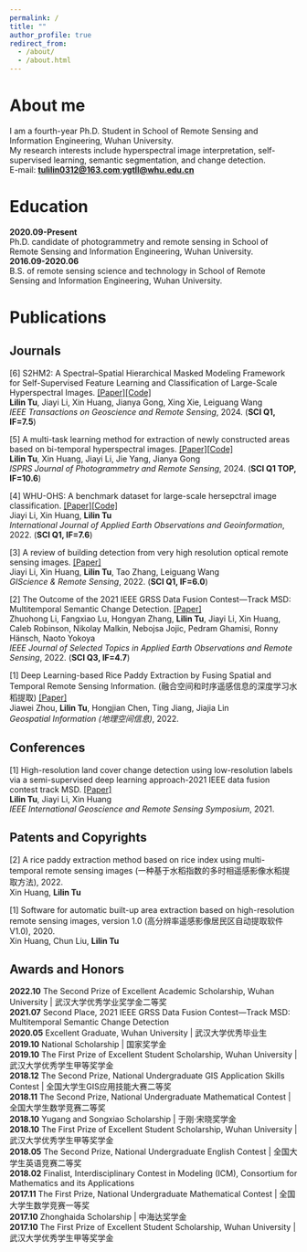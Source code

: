 ```yaml
---
permalink: /
title: ""
author_profile: true
redirect_from: 
  - /about/
  - /about.html
---
```


# About me  
I am a fourth-year Ph.D. Student in School of Remote Sensing and Information Engineering, Wuhan University.  
My research interests include hyperspectral image interpretation, self-supervised learning, semantic segmentation, and change detection.  
E-mail: **tulilin0312@163.com**;**ygtll@whu.edu.cn**

# Education  
**2020.09-Present**  
Ph.D. candidate of photogrammetry and remote sensing in School of Remote Sensing and Information Engineering, Wuhan University.  
**2016.09-2020.06**  
B.S. of remote sensing science and technology in School of Remote Sensing and Information Engineering, Wuhan University.

# Publications  
## Journals  
[6] S2HM2: A Spectral–Spatial Hierarchical Masked Modeling Framework for Self-Supervised Feature Learning and Classification of Large-Scale Hyperspectral Images. [[Paper]](https://ieeexplore.ieee.org/document/10508226)[[Code]](https://github.com/tulilin/S2HM2)  
**Lilin Tu**, Jiayi Li, Xin Huang, Jianya Gong, Xing Xie, Leiguang Wang  
*IEEE Transactions on Geoscience and Remote Sensing*, 2024. (**SCI Q1, IF=7.5**)

[5] A multi-task learning method for extraction of newly constructed areas based on bi-temporal hyperspectral images. [[Paper]](https://www.sciencedirect.com/science/article/pii/S092427162400025X)[[Code]](https://github.com/tulilin/Multitask_NCA)  
**Lilin Tu**, Xin Huang, Jiayi Li, Jie Yang, Jianya Gong  
*ISPRS Journal of Photogrammetry and Remote Sensing*, 2024. (**SCI Q1 TOP, IF=10.6**)  

[4] WHU-OHS: A benchmark dataset for large-scale hersepctral image classification. [[Paper]](https://www.sciencedirect.com/science/article/pii/S1569843222002102)[[Code]](https://github.com/zjjerica/WHU-OHS-Pytorch)  
Jiayi Li, Xin Huang, **Lilin Tu**  
*International Journal of Applied Earth Observations and Geoinformation*, 2022. (**SCI Q1, IF=7.6**)  

[3] A review of building detection from very high resolution optical remote sensing images. [[Paper]](https://www.tandfonline.com/doi/full/10.1080/15481603.2022.2101727)  
Jiayi Li, Xin Huang, **Lilin Tu**, Tao Zhang, Leiguang Wang  
*GIScience & Remote Sensing*, 2022. (**SCI Q1, IF=6.0**)  

[2] The Outcome of the 2021 IEEE GRSS Data Fusion Contest—Track MSD: Multitemporal Semantic Change Detection. [[Paper]](https://ieeexplore.ieee.org/document/9690575)  
Zhuohong Li, Fangxiao Lu, Hongyan Zhang, **Lilin Tu**, Jiayi Li, Xin Huang, Caleb Robinson, Nikolay Malkin, Nebojsa Jojic, Pedram Ghamisi, Ronny Hänsch, Naoto Yokoya  
*IEEE Journal of Selected Topics in Applied Earth Observations and Remote Sensing*, 2022. (**SCI Q3, IF=4.7**)  

[1] Deep Learning-based Rice Paddy Extraction by Fusing Spatial and Temporal Remote Sensing Information. (融合空间和时序遥感信息的深度学习水稻提取) [[Paper]](https://kns.cnki.net/kcms2/article/abstract?v=v-1aSqfKcSVsgTA_wuWxEeYGnv4oqueN9CyyNGRK_gzGwnGoCD5kpIZY1PQiUOeaBIpMqrl6LvYjqbSpBDZlMSPQrEbJDuyj0_MBe146kMIoqaUHS0rm_I3Gc3O8nk649KEe0XWdM0aZHD-tfFxsAlVE5heffGg0CsF9ezDUmcJZGUe09FbeAQc9TIS2XOZtY1FnamZ9AX68XEA8MKmQRdzsdw1JmoUG&uniplatform=NZKPT&language=CHS)  
Jiawei Zhou, **Lilin Tu**, Hongjian Chen, Ting Jiang, Jiajia Lin  
*Geospatial Information (地理空间信息)*, 2022.  
## Conferences
[1] High-resolution land cover change detection using low-resolution labels via a semi-supervised deep learning approach-2021 IEEE data fusion contest track MSD. [[Paper]](https://ieeexplore.ieee.org/document/9690575)  
**Lilin Tu**, Jiayi Li, Xin Huang  
*IEEE International Geoscience and Remote Sensing Symposium*, 2021.  
## Patents and Copyrights
[2] A rice paddy extraction method based on rice index using multi-temporal remote sensing images (一种基于水稻指数的多时相遥感影像水稻提取方法), 2022.  
Xin Huang, **Lilin Tu**

[1] Software for automatic built-up area extraction based on high-resolution remote sensing images, version 1.0 (高分辨率遥感影像居民区自动提取软件V1.0), 2020.  
Xin Huang, Chun Liu, **Lilin Tu**  
## Awards and Honors
**2022.10** The Second Prize of Excellent Academic Scholarship, Wuhan University | 武汉大学优秀学业奖学金二等奖  
**2021.07** Second Place, 2021 IEEE GRSS Data Fusion Contest—Track MSD: Multitemporal Semantic Change Detection  
**2020.05** Excellent Graduate, Wuhan University | 武汉大学优秀毕业生  
**2019.10** National Scholarship | 国家奖学金  
**2019.10** The First Prize of Excellent Student Scholarship, Wuhan University | 武汉大学优秀学生甲等奖学金  
**2018.12** The Second Prize, National Undergraduate GIS Application Skills Contest | 全国大学生GIS应用技能大赛二等奖  
**2018.11** The Second Prize, National Undergraduate Mathematical Contest | 全国大学生数学竞赛二等奖  
**2018.10** Yugang and Songxiao Scholarship | 于刚·宋晓奖学金  
**2018.10** The First Prize of Excellent Student Scholarship, Wuhan University | 武汉大学优秀学生甲等奖学金  
**2018.05** The Second Prize, National Undergraduate English Contest | 全国大学生英语竞赛二等奖  
**2018.02** Finalist, Interdisciplinary Contest in Modeling (ICM), Consortium for Mathematics and its Applications  
**2017.11** The First Prize, National Undergraduate Mathematical Contest | 全国大学生数学竞赛一等奖  
**2017.10** Zhonghaida Scholarship | 中海达奖学金  
**2017.10** The First Prize of Excellent Student Scholarship, Wuhan University | 武汉大学优秀学生甲等奖学金  


